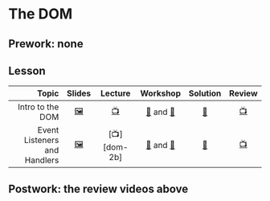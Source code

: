 # The DOM

## Prework: none

## Lesson

Topic | Slides | Lecture | Workshop | Solution | Review
-----:|:------:|:-------:|:--------:|:--------:|:-----:
Intro to the DOM | [🖼️][dom-1a] | [📺][dom-1b] | [🔬][dom-1c-1] and [🤝][dom-1c-2] | [👾][dom-1d] | [📺][dom-1e]
Event Listeners and Handlers | [🖼️][dom-2a] | [📺][dom-2b] | [🔬][dom-2c-1] and [🤝][dom-2c-2] | [👾][dom-2d] | [📺][dom-2e]

[dom-1a]: 1-intro-to-the-dom/Intro%20to%20the%20DOM.pdf
[dom-1b]: https://youtu.be/2xb826Do-Y4
[dom-1c-1]: https://learn.fullstackacademy.com/workshop/5a7b63826759b0000495a518/landing
[dom-1c-2]: https://learn.fullstackacademy.com/workshop/5a7a29369cdac30004ec4f86/landing
[dom-1d]: 1-intro-to-the-dom/PairExercise.Selector
[dom-1e]: https://youtu.be/vUcbywLzQS4
[dom-2a]: 2-event-listeners-and-handlers/Event%20Listeners%20and%20Handlers.pdf
[dom-1b]: https://youtu.be/Kbia_DPEmyk
[dom-2c-1]: https://learn.fullstackacademy.com/workshop/5a987e7389c7590004711468/landing
[dom-2c-2]: https://learn.fullstackacademy.com/workshop/5a78dd00f8936400041bdb68/landing
[dom-2d]: 2-event-listeners-and-handlers/PairExercise.Pixelate
[dom-2e]: https://www.youtube.com/playlist?list=PLx0iOsdUOUmlGmcCCcsf9os6lVu0l5kg-

## Postwork: the review videos above

